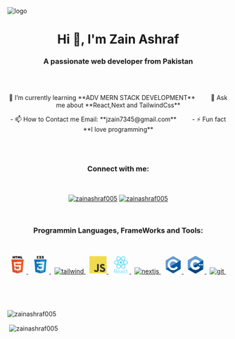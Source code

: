 ![logo](https://github.com/ZainAshraf005/ZainAshraf/blob/main/banner2.png)

<h1 align="center" style{color:red;} >Hi 👋, I'm Zain Ashraf</h1>
<h3 align="center">A passionate web developer from Pakistan</h3>
<br/>
<br/>

<p align="center">
🌱 I’m currently learning **ADV MERN STACK DEVELOPMENT** &nbsp; &nbsp; &nbsp; &nbsp;
 💬 Ask me about **React,Next and TailwindCss**
</p>

<p align="center">
- 📫 How to Contact me Email: **jzain7345@gmail.com**  &nbsp; &nbsp; &nbsp; &nbsp;
- ⚡ Fun fact **I love programming**
        
</p>



<br/>
<br/> 

<h3 align="center">Connect with me:</h3>
<br/>
<p align="center">
<a href="https://linkedin.com/in/zainashraf005" target="blank"><img align="center" src="https://raw.githubusercontent.com/rahuldkjain/github-profile-readme-generator/master/src/images/icons/Social/linked-in-alt.svg" alt="zainashraf005" height="30" width="40" /></a>
<a href="https://www.hackerrank.com/zainashraf005" target="blank"><img align="center" src="https://raw.githubusercontent.com/rahuldkjain/github-profile-readme-generator/master/src/images/icons/Social/hackerrank.svg" alt="zainashraf005" height="30" width="40" /></a>
</p>
<br/>
<h3 align="center">Programmin Languages, FrameWorks and Tools:</h3>
<br/>
<p align="center">
        <a href="https://www.w3.org/html/" target="_blank" rel="noreferrer">
            <img src="https://raw.githubusercontent.com/devicons/devicon/master/icons/html5/html5-original-wordmark.svg"
                alt="html5" width="40" height="40" /> </a> &nbsp;
        <a href="https://www.w3schools.com/css/" target="_blank" rel="noreferrer">
            <img src="https://raw.githubusercontent.com/devicons/devicon/master/icons/css3/css3-original-wordmark.svg"
                alt="css3" width="40" height="40" /> </a> &nbsp;
        <a href="https://tailwindcss.com/" target="_blank" rel="noreferrer">
            <img src="https://www.vectorlogo.zone/logos/tailwindcss/tailwindcss-icon.svg" alt="tailwind" width="40"
                height="40" /> </a> &nbsp;
        <a href="https://developer.mozilla.org/en-US/docs/Web/JavaScript" target="_blank" rel="noreferrer">
            <img src="https://raw.githubusercontent.com/devicons/devicon/master/icons/javascript/javascript-original.svg"
                alt="javascript" width="40" height="40" /> </a> &nbsp;
        <a href="https://reactjs.org/" target="_blank" rel="noreferrer">
            <img src="https://raw.githubusercontent.com/devicons/devicon/master/icons/react/react-original-wordmark.svg"
                alt="react" width="40" height="40" /> </a> &nbsp;
        <a href="https://nextjs.org/" target="_blank" rel="noreferrer">
            <img src="https://cdn.worldvectorlogo.com/logos/nextjs-2.svg" alt="nextjs" width="40" height="40" /> </a> &nbsp;
        <a href="https://www.cprogramming.com/" target="_blank" rel="noreferrer">
            <img src="https://raw.githubusercontent.com/devicons/devicon/master/icons/c/c-original.svg" alt="c"
                width="40" height="40" /> </a> &nbsp;
        <a href="https://www.w3schools.com/cpp/" target="_blank" rel="noreferrer">
            <img src="https://raw.githubusercontent.com/devicons/devicon/master/icons/cplusplus/cplusplus-original.svg"
                alt="cplusplus" width="40" height="40" /> </a> &nbsp;
        <a href="https://git-scm.com/" target="_blank" rel="noreferrer">
            <img src="https://www.vectorlogo.zone/logos/git-scm/git-scm-icon.svg" alt="git" width="40" height="40" />
        </a> &nbsp;
    </p>
    <br/>
    <br/>
    <br/>

    

<p><img height="180px"  align="center" src="https://github-readme-stats.vercel.app/api/top-langs?username=zainashraf005&show_icons=true&locale=en&layout=compact" alt="zainashraf005" /></p>

<p>&nbsp;<img height="180px"  align="center" src="https://github-readme-stats.vercel.app/api?username=zainashraf005&show_icons=true&locale=en" alt="zainashraf005" /></p>
